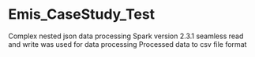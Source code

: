 # Emis_CaseStudy_Test
Complex nested json data processing
Spark version 2.3.1
seamless read and write was used for data processing
Processed data to csv file format
